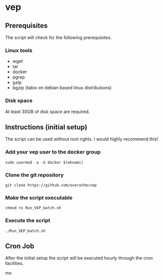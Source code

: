 # vep

## Prerequisites
The script will check for the following prerequisites.

### Linux tools
- wget 
- tar 
- docker 
- pgrep 
- gzip 
- bgzip (tabix on debian based linux distributions)

### Disk space
At least 30GB of disk space are required.

## Instructions (initial setup)
The script can be used without root rights. I would highly recommend this!

### Add your vep user to the docker group
`sudo usermod -a -G docker $(whoami)`

### Clone the git repository
`git clone https://github.com/overathm/vep`

### Make the script executable
`chmod +x Run_VEP_batch.sh`

### Execute the script
`./Run_VEP_batch.sh`


## Cron Job
After the initial setup the script will be executed hourly through the cron facilities.


mo
